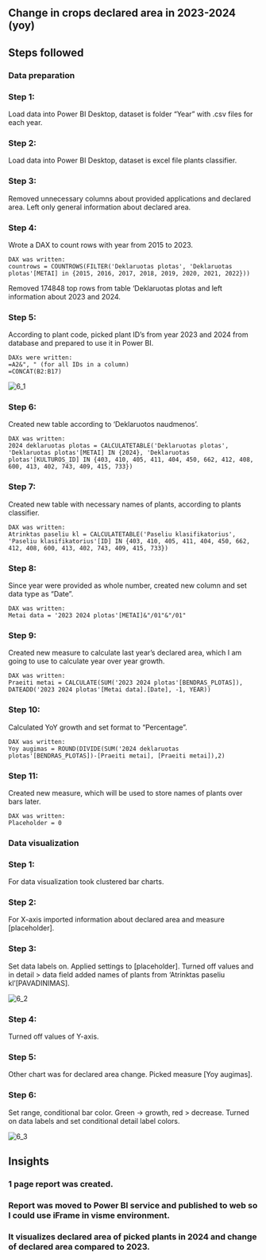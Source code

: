 ## Change in crops declared area in 2023-2024 (yoy)

## Steps followed

### Data preparation

### Step 1: 

Load data into Power BI Desktop, dataset is folder “Year” with .csv files for each year.

### Step 2: 

Load data into Power BI Desktop, dataset is excel file plants classifier. 

### Step 3: 

Removed unnecessary columns about provided applications and declared area. Left only general information about declared area.

### Step 4: 

Wrote a DAX to count rows with year from 2015 to 2023.

	DAX was written:
    countrows = COUNTROWS(FILTER('Deklaruotas plotas', 'Deklaruotas plotas'[METAI] in {2015, 2016, 2017, 2018, 2019, 2020, 2021, 2022}))

Removed 174848 top rows from table ‘Deklaruotas plotas and left information about 2023 and 2024.

### Step 5: 

According to plant code, picked plant ID’s from year 2023 and 2024 from database and prepared to use it in Power BI.

	DAXs were written: 
    =A2&", " (for all IDs in a column) 
    =CONCAT(B2:B17) 

![6_1](https://github.com/user-attachments/assets/51bf75a2-718c-45a9-8661-4cda724b4354)

### Step 6: 

Created new table according to ‘Deklaruotos naudmenos’.

	DAX was written:
    2024 deklaruotas plotas = CALCULATETABLE('Deklaruotas plotas', 'Deklaruotas plotas'[METAI] IN {2024}, 'Deklaruotas plotas'[KULTUROS_ID] IN {403, 410, 405, 411, 404, 450, 662, 412, 408, 600, 413, 402, 743, 409, 415, 733})

### Step 7:

Created new table with necessary names of plants, according to plants classifier.

	DAX was written:
    Atrinktas paseliu kl = CALCULATETABLE('Paseliu klasifikatorius', 'Paseliu klasifikatorius'[ID] IN {403, 410, 405, 411, 404, 450, 662, 412, 408, 600, 413, 402, 743, 409, 415, 733})

### Step 8: 

Since year were provided as whole number, created new column and set data type as “Date”.

	DAX was written:
    Metai data = '2023 2024 plotas'[METAI]&"/01"&"/01"

### Step 9: 

Created new measure to calculate last year’s declared area, which I am going to use to calculate year over year growth.

	DAX was written:
    Praeiti metai = CALCULATE(SUM('2023 2024 plotas'[BENDRAS_PLOTAS]), DATEADD('2023 2024 plotas'[Metai data].[Date], -1, YEAR))

### Step 10: 

Calculated YoY growth and set format to “Percentage”.

	DAX was written:
    Yoy augimas = ROUND(DIVIDE(SUM('2024 deklaruotas plotas'[BENDRAS_PLOTAS])-[Praeiti metai], [Praeiti metai]),2)

### Step 11: 

Created new measure, which will be used to store names of plants over bars later.

	DAX was written:
    Placeholder = 0

### Data visualization

### Step 1: 

For data visualization took clustered bar charts. 

### Step 2:

For X-axis imported information about declared area and measure [placeholder].

### Step 3: 

Set data labels on. Applied settings to [placeholder]. Turned off values and in detail > data field added names of plants from ‘Atrinktas paseliu kl’[PAVADINIMAS].

![6_2](https://github.com/user-attachments/assets/d0b897e6-0a5f-4b07-820d-17266fafb997)


### Step 4: 

Turned off values of Y-axis.

### Step 5: 

Other chart was for declared area change. Picked measure [Yoy augimas].

### Step 6: 

Set range, conditional bar color. Green -> growth, red > decrease. Turned on data labels and set conditional detail label colors.

![6_3](https://github.com/user-attachments/assets/4856f1cc-a4ed-4b6d-bb35-25e5eaa0b1c8)


## Insights

### 1 page report was created. 
### Report was moved to Power BI service and published to web so I could use iFrame in visme environment. 
### It visualizes declared area of picked plants in 2024 and change of declared area compared to 2023.
